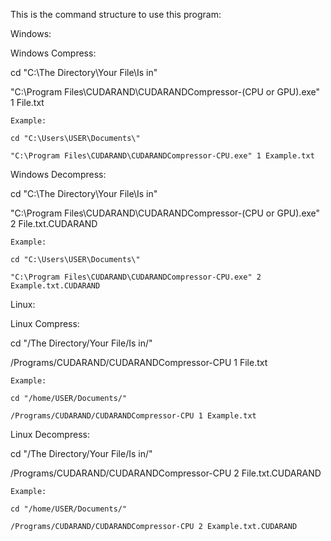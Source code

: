 This is the command structure to use this program:

Windows:

  Windows Compress:
  
  cd "C:\The Directory\Your File\Is in\"
  
  "C:\Program Files\CUDARAND\CUDARANDCompressor-(CPU or GPU).exe" 1 File.txt
  
    Example:
    
    cd "C:\Users\USER\Documents\"
    
    "C:\Program Files\CUDARAND\CUDARANDCompressor-CPU.exe" 1 Example.txt
    
  Windows Decompress:
  
  cd "C:\The Directory\Your File\Is in\"
  
  "C:\Program Files\CUDARAND\CUDARANDCompressor-(CPU or GPU).exe" 2 File.txt.CUDARAND
  
    Example:
    
    cd "C:\Users\USER\Documents\"
    
    "C:\Program Files\CUDARAND\CUDARANDCompressor-CPU.exe" 2 Example.txt.CUDARAND
    

Linux:

  Linux Compress:
  
  cd "/The Directory/Your File/Is in/"
  
  /Programs/CUDARAND/CUDARANDCompressor-CPU 1 File.txt
  
    Example:
    
    cd "/home/USER/Documents/"
    
    /Programs/CUDARAND/CUDARANDCompressor-CPU 1 Example.txt
    
  Linux Decompress:
  
  cd "/The Directory/Your File/Is in/"
  
  /Programs/CUDARAND/CUDARANDCompressor-CPU 2 File.txt.CUDARAND
  
    Example:
    
    cd "/home/USER/Documents/"
    
    /Programs/CUDARAND/CUDARANDCompressor-CPU 2 Example.txt.CUDARAND
